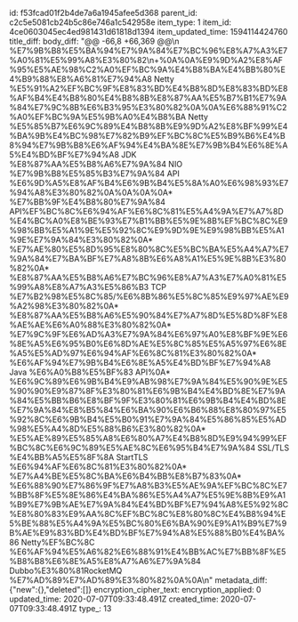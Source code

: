id: f53fcad01f2b4de7a6a1945afee5d368
parent_id: c2c5e5081cb24b5c86e746a1c542958e
item_type: 1
item_id: 4ce0603045ec4ed981431d61818d1394
item_updated_time: 1594114424760
title_diff: 
body_diff: "@@ -66,8 +66,369 @@\n %E7%9B%B8%E5%BA%94%E7%9A%84%E7%BC%96%E8%A7%A3%E7%A0%81%E5%99%A8%E3%80%82\n+%0A%0A%E9%9D%A2%E8%AF%95%E5%AE%98%C2%A0%EF%BC%9A%E4%B8%BA%E4%BB%80%E4%B9%88%E8%A6%81%E7%94%A8 Netty %E5%91%A2%EF%BC%9F%E8%83%BD%E4%B8%8D%E8%83%BD%E8%AF%B4%E4%B8%80%E4%B8%8B%E8%87%AA%E5%B7%B1%E7%9A%84%E7%9C%8B%E6%B3%95%E3%80%82%0A%0A%E6%88%91%C2%A0%EF%BC%9A%E5%9B%A0%E4%B8%BA Netty %E5%85%B7%E6%9C%89%E4%B8%8B%E9%9D%A2%E8%BF%99%E4%BA%9B%E4%BC%98%E7%82%B9%EF%BC%8C%E5%B9%B6%E4%B8%94%E7%9B%B8%E6%AF%94%E4%BA%8E%E7%9B%B4%E6%8E%A5%E4%BD%BF%E7%94%A8 JDK %E8%87%AA%E5%B8%A6%E7%9A%84 NIO %E7%9B%B8%E5%85%B3%E7%9A%84 API %E6%9D%A5%E8%AF%B4%E6%9B%B4%E5%8A%A0%E6%98%93%E7%94%A8%E3%80%82%0A%0A%0A%0A* %E7%BB%9F%E4%B8%80%E7%9A%84 API%EF%BC%8C%E6%94%AF%E6%8C%81%E5%A4%9A%E7%A7%8D%E4%BC%A0%E8%BE%93%E7%B1%BB%E5%9E%8B%EF%BC%8C%E9%98%BB%E5%A1%9E%E5%92%8C%E9%9D%9E%E9%98%BB%E5%A1%9E%E7%9A%84%E3%80%82%0A* %E7%AE%80%E5%8D%95%E8%80%8C%E5%BC%BA%E5%A4%A7%E7%9A%84%E7%BA%BF%E7%A8%8B%E6%A8%A1%E5%9E%8B%E3%80%82%0A* %E8%87%AA%E5%B8%A6%E7%BC%96%E8%A7%A3%E7%A0%81%E5%99%A8%E8%A7%A3%E5%86%B3 TCP %E7%B2%98%E5%8C%85/%E6%8B%86%E5%8C%85%E9%97%AE%E9%A2%98%E3%80%82%0A* %E8%87%AA%E5%B8%A6%E5%90%84%E7%A7%8D%E5%8D%8F%E8%AE%AE%E6%A0%88%E3%80%82%0A* %E7%9C%9F%E6%AD%A3%E7%9A%84%E6%97%A0%E8%BF%9E%E6%8E%A5%E6%95%B0%E6%8D%AE%E5%8C%85%E5%A5%97%E6%8E%A5%E5%AD%97%E6%94%AF%E6%8C%81%E3%80%82%0A* %E6%AF%94%E7%9B%B4%E6%8E%A5%E4%BD%BF%E7%94%A8 Java %E6%A0%B8%E5%BF%83 API%0A* %E6%9C%89%E6%9B%B4%E9%AB%98%E7%9A%84%E5%90%9E%E5%90%90%E9%87%8F%E3%80%81%E6%9B%B4%E4%BD%8E%E7%9A%84%E5%BB%B6%E8%BF%9F%E3%80%81%E6%9B%B4%E4%BD%8E%E7%9A%84%E8%B5%84%E6%BA%90%E6%B6%88%E8%80%97%E5%92%8C%E6%9B%B4%E5%B0%91%E7%9A%84%E5%86%85%E5%AD%98%E5%A4%8D%E5%88%B6%E3%80%82%0A* %E5%AE%89%E5%85%A8%E6%80%A7%E4%B8%8D%E9%94%99%EF%BC%8C%E6%9C%89%E5%AE%8C%E6%95%B4%E7%9A%84 SSL/TLS %E4%BB%A5%E5%8F%8A StartTLS %E6%94%AF%E6%8C%81%E3%80%82%0A* %E7%A4%BE%E5%8C%BA%E6%B4%BB%E8%B7%83%0A* %E6%88%90%E7%86%9F%E7%A8%B3%E5%AE%9A%EF%BC%8C%E7%BB%8F%E5%8E%86%E4%BA%86%E5%A4%A7%E5%9E%8B%E9%A1%B9%E7%9B%AE%E7%9A%84%E4%BD%BF%E7%94%A8%E5%92%8C%E8%80%83%E9%AA%8C%EF%BC%8C%E8%80%8C%E4%B8%94%E5%BE%88%E5%A4%9A%E5%BC%80%E6%BA%90%E9%A1%B9%E7%9B%AE%E9%83%BD%E4%BD%BF%E7%94%A8%E5%88%B0%E4%BA%86 Netty%EF%BC%8C %E6%AF%94%E5%A6%82%E6%88%91%E4%BB%AC%E7%BB%8F%E5%B8%B8%E6%8E%A5%E8%A7%A6%E7%9A%84 Dubbo%E3%80%81RocketMQ %E7%AD%89%E7%AD%89%E3%80%82%0A%0A\n"
metadata_diff: {"new":{},"deleted":[]}
encryption_cipher_text: 
encryption_applied: 0
updated_time: 2020-07-07T09:33:48.491Z
created_time: 2020-07-07T09:33:48.491Z
type_: 13